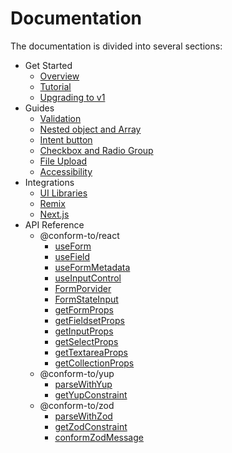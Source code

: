 # Documentation

The documentation is divided into several sections:

- Get Started
  - [Overview](./overview.md)
  - [Tutorial](./tutorial.md)
  - [Upgrading to v1](./upgrading-v1.md)
- Guides
  - [Validation](./validation.md)
  - [Nested object and Array](./complex-structures.md)
  - [Intent button](./intent-button.md)
  - [Checkbox and Radio Group](./checkbox-and-radio-group.md)
  - [File Upload](./file-upload.md)
  - [Accessibility](./accessibility.md)
- Integrations
  - [UI Libraries](./ui-libraries.md)
  - [Remix](./remix.md)
  - [Next.js](./nextjs.md)
- API Reference
  - @conform-to/react
    - [useForm](./api/react/useForm.md)
    - [useField](./api/react/useField.md)
    - [useFormMetadata](./api/react/useFormMetadata.md)
    - [useInputControl](./api/react/useInputControl.md)
    - [FormPorvider](./api/react/FormProvider.md)
    - [FormStateInput](./api/react/FormStateInput.md)
    - [getFormProps](./api/react/getFormProps.md)
    - [getFieldsetProps](./api/react/getFieldsetProps.md)
    - [getInputProps](./api/react/getInputProps.md)
    - [getSelectProps](./api/react/getSelectProps.md)
    - [getTextareaProps](./api/react/getTextareaProps.md)
    - [getCollectionProps](./api/react/getButtonProps.md)
  - @conform-to/yup
    - [parseWithYup](./api/yup/parseWithYup.md)
    - [getYupConstraint](./api/yup/getYupConstraint.md)
  - @conform-to/zod
    - [parseWithZod](./api/zod/parseWithZod.md)
    - [getZodConstraint](./api/zod/getZodConstraint.md)
    - [conformZodMessage](./api/zod/conformZodMessage.md)
